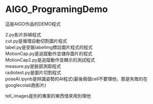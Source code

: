 # AIGO_ProgramingDemo  
  
這是AIGO作品的DEMO程式  
  
2.py影片拆幀程式  
cut.py是循環自動切割圖片程式  
label.py是安裝labelImg標註圖片程式的程式  
MotionCap.py是追蹤動作並儲存圖片的程式  
MotionCap2.py是追蹤動作並顯示的測試程式  
measure.py是臉部測距程式  
radiotest.py是圖片切割程式  
poseAI.ipynb是辨識姿勢的AI程式(最後兩個cell不要理他，那是失敗的在googlecolab跑影片)  
  
    
tell_images是別的專案的東西借來用別理他
